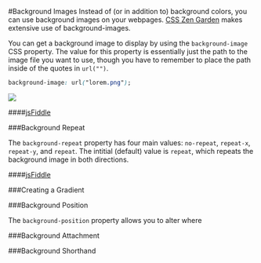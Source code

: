 #Background Images
Instead of (or in addition to) background colors, you can use background images on your webpages. [CSS Zen Garden](http://www.csszengarden.com/) makes extensive use of background-images.

You can get a background image to display by using the `background-image` CSS property. The value for this property is essentially just the path to the image file you want to use, though you have to remember to place the path inside of the quotes in `url("")`.

```css
background-image: url("lorem.png");
```

![](http://christensenacademy.org/modules/css-layouts/textpages/background-image-example.png)

####[jsFiddle](http://jsfiddle.net/cameron89/6nNsJ/)

###Background Repeat

The `background-repeat` property has four main values: `no-repeat`, `repeat-x`, `repeat-y`, and `repeat`. The intitial (default) value is `repeat`, which repeats the background image in both directions.

####[jsFiddle](http://jsfiddle.net/cameron89/TVqre/)

###Creating a Gradient

###Background Position

The `background-position` property allows you to alter where

###Background Attachment

###Background Shorthand

